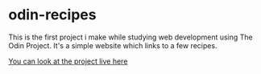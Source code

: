 # odin-recipes

This is the first project i make while studying web development using The Odin Project.
It's a simple website which links to a few recipes.

[You can look at the project live here](https://shayskitel.github.io/odin-recipes/)
